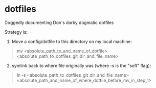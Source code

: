 # dotfiles
Doggedly documenting Don's dorky dogmatic dotfiles

Strategy is:

1) Move a config/dotfile to this directory on my local machine:
> mv <absolute_path_to_and_name_of_dotfile> <absolute_path_to_dotfiles_git_dir_and_file_name>


2) symlink back to where file originally was (where -s is the "soft" flag):
> ln -s <absolute_path_to_dotfiles_git_dir_and_file_name> <absolute_path_and_name_of_where_dotfile_before_mv_in_step_1>
